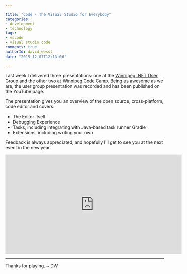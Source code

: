 ```yaml
---

title: "Code - The Visual Studio for Everybody"
categories:
- development
- technology
tags:
- vscode
- visual studio code
comments: true
authorId: david_wesst
date: "2015-12-07T12:13:06"

---
```


Last week I delivered three presentations: one at the [Winnipeg .NET User Group](http://winnipegdotnet.org/) and the other two at [Winnipeg Code Camp](http://winnipegcodecamp.com/). Being as awesome as we are, the user group presentation was recorded and has been published on the YouTube page.

<!--more-->

The presentation gives you an overview of the open source, cross-platform, code editor and covers:

+ The Editor Itself
+ Debugging Experience
+ Tasks, including integrating with Java-based task runner Gradle
+ Extensions, including writing your own
	
Feedback is always appreciated, and hopefully I'll get to see you at the next event in the new year.

<iframe width="560" height="315" src="https://www.youtube.com/embed/aUBF5RDlvKs" frameborder="0" allowfullscreen></iframe>

---
Thanks for playing. ~ DW 